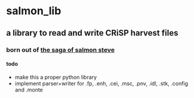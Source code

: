 # salmon_lib
## a library to read and write CRiSP harvest files
### born out of [the saga of salmon steve](https://salmon.sibr.dev/steve.html)

#### todo
- make this a proper python library
- implement parser+writer for .fp, .enh, .cei, .msc, .pnv, .idl, .stk, .config and .monte
